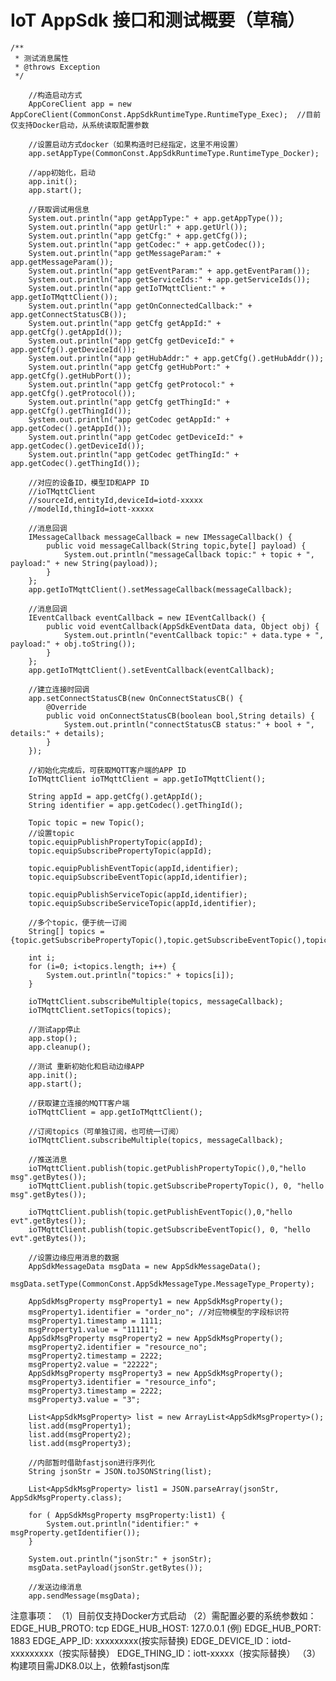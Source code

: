 # IoT AppSdk 接口和测试概要（草稿）
    /**
     * 测试消息属性
     * @throws Exception
     */

        //构造启动方式
        AppCoreClient app = new AppCoreClient(CommonConst.AppSdkRuntimeType.RuntimeType_Exec);  //目前仅支持Docker启动，从系统读取配置参数

        //设置启动方式docker（如果构造时已经指定，这里不用设置）
        app.setAppType(CommonConst.AppSdkRuntimeType.RuntimeType_Docker);

        //app初始化，启动
        app.init();
        app.start();

        //获取调试用信息
        System.out.println("app getAppType:" + app.getAppType());
        System.out.println("app getUrl:" + app.getUrl());
        System.out.println("app getCfg:" + app.getCfg());
        System.out.println("app getCodec:" + app.getCodec());
        System.out.println("app getMessageParam:" + app.getMessageParam());
        System.out.println("app getEventParam:" + app.getEventParam());
        System.out.println("app getServiceIds:" + app.getServiceIds());
        System.out.println("app getIoTMqttClient:" + app.getIoTMqttClient());
        System.out.println("app getOnConnectedCallback:" + app.getConnectStatusCB());
        System.out.println("app getCfg getAppId:" + app.getCfg().getAppId());
        System.out.println("app getCfg getDeviceId:" + app.getCfg().getDeviceId());
        System.out.println("app getHubAddr:" + app.getCfg().getHubAddr());
        System.out.println("app getCfg getHubPort:" + app.getCfg().getHubPort());
        System.out.println("app getCfg getProtocol:" + app.getCfg().getProtocol());
        System.out.println("app getCfg getThingId:" + app.getCfg().getThingId());
        System.out.println("app getCodec getAppId:" + app.getCodec().getAppId());
        System.out.println("app getCodec getDeviceId:" + app.getCodec().getDeviceId());
        System.out.println("app getCodec getThingId:" + app.getCodec().getThingId());

        //对应的设备ID，模型ID和APP ID
        //ioTMqttClient
        //sourceId,entityId,deviceId=iotd-xxxxx
        //modelId,thingId=iott-xxxxx

        //消息回调
        IMessageCallback messageCallback = new IMessageCallback() {
            public void messageCallback(String topic,byte[] payload) {
                System.out.println("messageCallback topic:" + topic + ", payload:" + new String(payload));
            }
        };
        app.getIoTMqttClient().setMessageCallback(messageCallback);

        //消息回调
        IEventCallback eventCallback = new IEventCallback() {
            public void eventCallback(AppSdkEventData data, Object obj) {
                System.out.println("eventCallback topic:" + data.type + ", payload:" + obj.toString());
            }
        };
        app.getIoTMqttClient().setEventCallback(eventCallback);

        //建立连接时回调
        app.setConnectStatusCB(new OnConnectStatusCB() {
            @Override
            public void onConnectStatusCB(boolean bool,String details) {
                System.out.println("connectStatusCB status:" + bool + ", details:" + details);
            }
        });

        //初始化完成后，可获取MQTT客户端的APP ID
        IoTMqttClient ioTMqttClient = app.getIoTMqttClient();

        String appId = app.getCfg().getAppId();
        String identifier = app.getCodec().getThingId();

        Topic topic = new Topic();
        //设置topic
        topic.equipPublishPropertyTopic(appId);
        topic.equipSubscribePropertyTopic(appId);

        topic.equipPublishEventTopic(appId,identifier);
        topic.equipSubscribeEventTopic(appId,identifier);

        topic.equipPublishServiceTopic(appId,identifier);
        topic.equipSubscribeServiceTopic(appId,identifier);

        //多个topic，便于统一订阅
        String[] topics = {topic.getSubscribePropertyTopic(),topic.getSubscribeEventTopic(),topic.getSubscribeServiceTopic()};

        int i;
        for (i=0; i<topics.length; i++) {
            System.out.println("topics:" + topics[i]);
        }

        ioTMqttClient.subscribeMultiple(topics, messageCallback);
        ioTMqttClient.setTopics(topics);

        //测试app停止
        app.stop();
        app.cleanup();

        //测试 重新初始化和启动边缘APP
        app.init();
        app.start();

        //获取建立连接的MQTT客户端
        ioTMqttClient = app.getIoTMqttClient();

        //订阅topics（可单独订阅，也可统一订阅）
        ioTMqttClient.subscribeMultiple(topics, messageCallback);

        //推送消息
        ioTMqttClient.publish(topic.getPublishPropertyTopic(),0,"hello msg".getBytes());
        ioTMqttClient.publish(topic.getSubscribePropertyTopic(), 0, "hello msg".getBytes());

        ioTMqttClient.publish(topic.getPublishEventTopic(),0,"hello evt".getBytes());
        ioTMqttClient.publish(topic.getSubscribeEventTopic(), 0, "hello evt".getBytes());

        //设置边缘应用消息的数据
        AppSdkMessageData msgData = new AppSdkMessageData();
        msgData.setType(CommonConst.AppSdkMessageType.MessageType_Property);

        AppSdkMsgProperty msgProperty1 = new AppSdkMsgProperty();
        msgProperty1.identifier = "order_no"; //对应物模型的字段标识符
        msgProperty1.timestamp = 1111;
        msgProperty1.value = "11111";
        AppSdkMsgProperty msgProperty2 = new AppSdkMsgProperty();
        msgProperty2.identifier = "resource_no";
        msgProperty2.timestamp = 2222;
        msgProperty2.value = "22222";
        AppSdkMsgProperty msgProperty3 = new AppSdkMsgProperty();
        msgProperty3.identifier = "resource_info";
        msgProperty3.timestamp = 2222;
        msgProperty3.value = "3";

        List<AppSdkMsgProperty> list = new ArrayList<AppSdkMsgProperty>();
        list.add(msgProperty1);
        list.add(msgProperty2);
        list.add(msgProperty3);

        //内部暂时借助fastjson进行序列化
        String jsonStr = JSON.toJSONString(list);

        List<AppSdkMsgProperty> list1 = JSON.parseArray(jsonStr, AppSdkMsgProperty.class);

        for ( AppSdkMsgProperty msgProperty:list1) {
            System.out.println("identifier:" + msgProperty.getIdentifier());
        }

        System.out.println("jsonStr:" + jsonStr);
        msgData.setPayload(jsonStr.getBytes());

        //发送边缘消息
        app.sendMessage(msgData);
        
        
  注意事项：
  （1）目前仅支持Docker方式启动
  （2）需配置必要的系统参数如：
     EDGE_HUB_PROTO: tcp
     EDGE_HUB_HOST: 127.0.0.1 (例)
     EDGE_HUB_PORT: 1883
     EDGE_APP_ID: xxxxxxxxx(按实际替换)
     EDGE_DEVICE_ID：iotd-xxxxxxxxx（按实际替换）
     EDGE_THING_ID：iott-xxxxx（按实际替换）
   （3）构建项目需JDK8.0以上，依赖fastjson库

